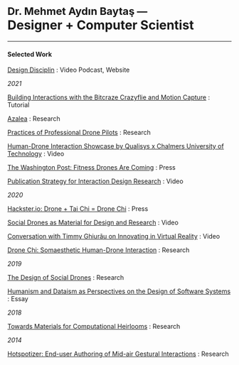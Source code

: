 <h1 class="lightweight">
<small>Dr. Mehmet Aydın Baytaş &mdash;</small><br>
<strong>Designer</strong> + <strong>Computer Scientist</strong>
</h1>

---

#### Selected Work

[Design Disciplin](https://www.designdisciplin.com/)
: Video Podcast, Website

*2021*

[Building Interactions with the Bitcraze Crazyflie and Motion Capture](https://www.baytas.net/crazyflie)
: Tutorial

[Azalea](https://www.baytas.net/research/pub/2021_CHI_Azalea.pdf)
: Research

[Practices of Professional Drone Pilots](https://www.baytas.net/research/pub/2021_CHI_Professional.pdf)
: Research

[Human-Drone Interaction Showcase by Qualisys x Chalmers University of Technology](https://www.youtube.com/watch?v=IVMFvLN44Ts)
: Video

[The Washington Post: Fitness Drones Are Coming](https://www.washingtonpost.com/science/drones-for-exercising/2021/04/16/c459c7fe-882d-11eb-82bc-e58213caa38e_story.html)
: Press

[Publication Strategy for Interaction Design Research](https://youtu.be/eoOrOZymdmg)
: Video

*2020*

[Hackster.io: Drone + Tai Chi = Drone Chi](https://www.hackster.io/news/drone-tai-chi-drone-chi-410521b6da65)
: Press

[Social Drones as Material for Design and Research](https://youtu.be/V3NFn936gzY)
: Video

[Conversation with Timmy Ghiurãu on Innovating in Virtual Reality](https://youtu.be/jMaEjm7L_wU)
: Video

[Drone Chi: Somaesthetic Human-Drone Interaction](research/pub/2020_CHI_Drone_Chi.pdf)
: Research

*2019*

[The Design of Social Drones](research/pub/2019_CHI_Drones.pdf)
: Research

[Humanism and Dataism as Perspectives on the Design of Software Systems](research/pub/2019_CHI_WS_HCML_Religion.pdf)
: Essay

*2018*

[Towards Materials for Computational Heirlooms](research/pub/2018_DIS_Heirlooms.pdf) 
: Research

*2014*

[Hotspotizer: End-user Authoring of Mid-air Gestural Interactions](research/pub/2014_NordiCHI_Hotspotizer.pdf)
: Research

